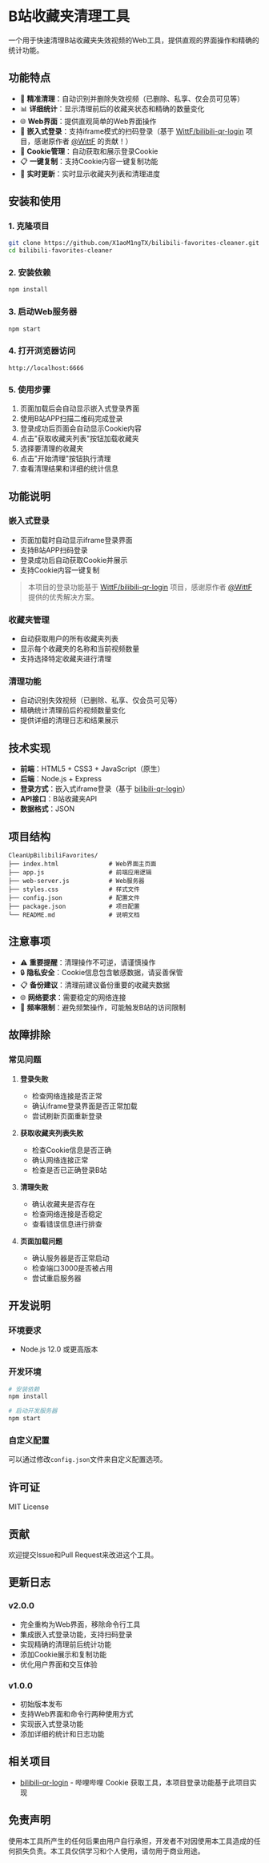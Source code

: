 # B站收藏夹清理工具

一个用于快速清理B站收藏夹失效视频的Web工具，提供直观的界面操作和精确的统计功能。

## 功能特点

- 🎯 **精准清理**：自动识别并删除失效视频（已删除、私享、仅会员可见等）
- 📊 **详细统计**：显示清理前后的收藏夹状态和精确的数量变化
- 🌐 **Web界面**：提供直观简单的Web界面操作
- 📱 **嵌入式登录**：支持iframe模式的扫码登录（基于 [WittF/bilibili-qr-login](https://github.com/WittF/bilibili-qr-login) 项目，感谢原作者 [@WittF](https://github.com/WittF) 的贡献！）
- 🍪 **Cookie管理**：自动获取和展示登录Cookie
- 📋 **一键复制**：支持Cookie内容一键复制功能
- 🔄 **实时更新**：实时显示收藏夹列表和清理进度

## 安装和使用

### 1. 克隆项目
```bash
git clone https://github.com/X1aoM1ngTX/bilibili-favorites-cleaner.git
cd bilibili-favorites-cleaner
```

### 2. 安装依赖
```bash
npm install
```

### 3. 启动Web服务器
```bash
npm start
```

### 4. 打开浏览器访问
```
http://localhost:6666
```

### 5. 使用步骤
1. 页面加载后会自动显示嵌入式登录界面
2. 使用B站APP扫描二维码完成登录
3. 登录成功后页面会自动显示Cookie内容
4. 点击"获取收藏夹列表"按钮加载收藏夹
5. 选择要清理的收藏夹
6. 点击"开始清理"按钮执行清理
7. 查看清理结果和详细的统计信息

## 功能说明

### 嵌入式登录
- 页面加载时自动显示iframe登录界面
- 支持B站APP扫码登录
- 登录成功后自动获取Cookie并展示
- 支持Cookie内容一键复制

> 本项目的登录功能基于 [WittF/bilibili-qr-login](https://github.com/WittF/bilibili-qr-login) 项目，感谢原作者 [@WittF](https://github.com/WittF) 提供的优秀解决方案。

### 收藏夹管理
- 自动获取用户的所有收藏夹列表
- 显示每个收藏夹的名称和当前视频数量
- 支持选择特定收藏夹进行清理

### 清理功能
- 自动识别失效视频（已删除、私享、仅会员可见等）
- 精确统计清理前后的视频数量变化
- 提供详细的清理日志和结果展示

## 技术实现

- **前端**：HTML5 + CSS3 + JavaScript（原生）
- **后端**：Node.js + Express
- **登录方式**：嵌入式iframe登录（基于 [bilibili-qr-login](https://github.com/WittF/bilibili-qr-login)）
- **API接口**：B站收藏夹API
- **数据格式**：JSON

## 项目结构
```
CleanUpBilibiliFavorites/
├── index.html              # Web界面主页面
├── app.js                  # 前端应用逻辑
├── web-server.js           # Web服务器
├── styles.css              # 样式文件
├── config.json             # 配置文件
├── package.json            # 项目配置
└── README.md               # 说明文档
```

## 注意事项

- ⚠️ **重要提醒**：清理操作不可逆，请谨慎操作
- 🔒 **隐私安全**：Cookie信息包含敏感数据，请妥善保管
- 📋 **备份建议**：清理前建议备份重要的收藏夹数据
- 🌐 **网络要求**：需要稳定的网络连接
- 🔢 **频率限制**：避免频繁操作，可能触发B站的访问限制

## 故障排除

### 常见问题

1. **登录失败**
   - 检查网络连接是否正常
   - 确认iframe登录界面是否正常加载
   - 尝试刷新页面重新登录

2. **获取收藏夹列表失败**
   - 检查Cookie信息是否正确
   - 确认网络连接正常
   - 检查是否已正确登录B站

3. **清理失败**
   - 确认收藏夹是否存在
   - 检查网络连接是否稳定
   - 查看错误信息进行排查

4. **页面加载问题**
   - 确认服务器是否正常启动
   - 检查端口3000是否被占用
   - 尝试重启服务器

## 开发说明

### 环境要求
- Node.js 12.0 或更高版本

### 开发环境
```bash
# 安装依赖
npm install

# 启动开发服务器
npm start
```

### 自定义配置
可以通过修改`config.json`文件来自定义配置选项。

## 许可证

MIT License

## 贡献

欢迎提交Issue和Pull Request来改进这个工具。

## 更新日志

### v2.0.0
- 完全重构为Web界面，移除命令行工具
- 集成嵌入式登录功能，支持扫码登录
- 实现精确的清理前后统计功能
- 添加Cookie展示和复制功能
- 优化用户界面和交互体验

### v1.0.0
- 初始版本发布
- 支持Web界面和命令行两种使用方式
- 实现嵌入式登录功能
- 添加详细的统计和日志功能

## 相关项目

- [bilibili-qr-login](https://github.com/WittF/bilibili-qr-login) - 哔哩哔哩 Cookie 获取工具，本项目登录功能基于此项目实现

## 免责声明

使用本工具所产生的任何后果由用户自行承担，开发者不对因使用本工具造成的任何损失负责。本工具仅供学习和个人使用，请勿用于商业用途。
